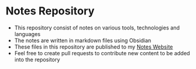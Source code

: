 # Notes Repository

- This repository consist of notes on various tools, technologies and languages   
- The notes are written in markdown files using Obsidian  
- These files in this repository are published to my [Notes Website](notes)
- Feel free to create pull requests to contribute new content to be added into the repository

[notes]: https://blog.davidvarghese.dev